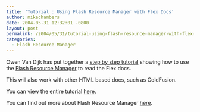 ```yaml
---
title: 'Tutorial : Using Flash Resource Manager with Flex Docs'
author: mikechambers
date: 2004-05-31 12:32:01 -0800
layout: post
permalink: /2004/05/31/tutorial-using-flash-resource-manager-with-flex-docs/
categories:
  - Flash Resource Manager
---
```



Owen Van Dijk has put together a [step by step tutorial][1] showing how to use the [Flash Resource Manager][2] to read the Flex docs.

This will also work with other HTML based docs, such as ColdFusion.

You can view the entire tutorial [here][1].

You can find out more about Flash Resource Manager [here][2].

 [1]: http://ohwhen.typepad.com/mx_traveller/2004/05/flex_trick_usin.html
 [2]: /mesh/archives/004700.cfm